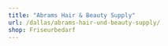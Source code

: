 ```yaml
---
title: "Abrams Hair & Beauty Supply"
url: /dallas/abrams-hair-und-beauty-supply/
shop: Friseurbedarf
---
```

